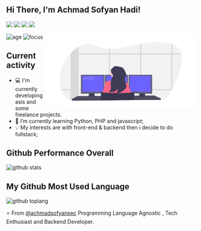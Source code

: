 ## **Hi There, I'm Achmad Sofyan Hadi!** 




<a href="https://www.facebook.com/sofyanhadi"><img src="https://img.shields.io/badge/Facebook-1877F2?style=for-the-badge&logo=facebook&logoColor=white"/></a>
<a href="https://www.instagram.com/rich.sof/"><img src="https://img.shields.io/badge/Instagram%20-%23E4405F.svg?&style=for-the-badge&logo=Instagram&logoColor=white"/></a>
<a href="https://twitter.com/sofyanhadi"><img src="https://img.shields.io/badge/Twitter%20-%231DA1F2.svg?&style=for-the-badge&logo=Twitter&logoColor=white"/></a>
<a href="https://www.linkedin.com/in/achmadsofyanhadi"><img src="https://img.shields.io/badge/Linkedin%20-%230077B5.svg?&style=for-the-badge&logo=linkedin&logoColor=white"/></a>


<img align="right" height="200" width="400" alt="IMG" src="https://github.com/achmadsofyansec/achmadsofyansec/blob/master/undraw_programmer_imem.png">

![age](https://img.shields.io/badge/Age-18-blue)
![focus](https://img.shields.io/badge/Focus-FullStack-blue)

## Current activity

- 💻 I'm currently developing asis and some freelance projects.
- 📖 I’m currently learning Python, PHP and javascript;
- 💡 My interests are with front-end & backend then i decide to do fullstack;

## Github Performance Overall



![github stats](https://github-readme-stats.vercel.app/api?username=achmadsofyansec&show_icons=true&theme=radical)

## My Github Most Used Language

![github toplang](https://github-readme-stats.vercel.app/api/top-langs/?username=achmadsofyansec&layout=compact&theme=radical)

⭐️ From [@achmadsofyansec](https://github.com/achmadsofyansec)
Programming Language Agnostic , Tech Enthusiast and Backend Developer.
